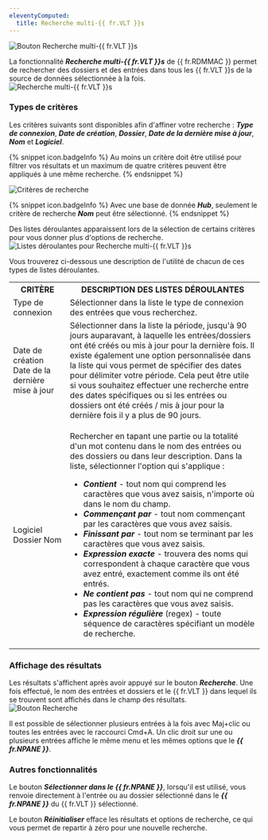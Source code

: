 ```yaml
---
eleventyComputed:
  title: Recherche multi-{{ fr.VLT }}s
---
```

![Bouton Recherche multi-{{ fr.VLT }}s](https://webdevolutions.azureedge.net/docs/fr/rdm/mac/RDMMac0020.png) 

La fonctionnalité ***Recherche multi-{{ fr.VLT }}s*** de {{ fr.RDMMAC }} permet de rechercher des dossiers et des entrées dans tous les {{ fr.VLT }}s de la source de données sélectionnée à la fois.  
![Recherche multi-{{ fr.VLT }}s](https://webdevolutions.azureedge.net/docs/fr/rdm/mac/RDMMac0021.png) 

### Types de critères 

Les critères suivants sont disponibles afin d'affiner votre recherche : ***Type de connexion***, ***Date de création***, ***Dossier***, ***Date de la dernière mise à jour***, ***Nom*** et ***Logiciel***. 

{% snippet icon.badgeInfo %} 
Au moins un critère doit être utilisé pour filtrer vos résultats et un maximum de quatre critères peuvent être appliqués à une même recherche. 
{% endsnippet %}
 
![Critères de recherche](https://webdevolutions.azureedge.net/docs/fr/rdm/mac/RDMMac0022.png) 

{% snippet icon.badgeInfo %} 
Avec une base de donnée ***Hub***, seulement le critère de recherche ***Nom*** peut être sélectionné. 
{% endsnippet %}
 
Des listes déroulantes apparaissent lors de la sélection de certains critères pour vous donner plus d'options de recherche.  
![Listes déroulantes pour Recherche multi-{{ fr.VLT }}s](https://webdevolutions.azureedge.net/docs/fr/rdm/mac/RDMMac0023.png) 

Vous trouverez ci-dessous une description de l'utilité de chacun de ces types de listes déroulantes. 

<table>
	<tr>
		<th>
CRITÈRE 
		</th>
		<th>
DESCRIPTION DES LISTES DÉROULANTES 
		</th>
	</tr>
	<tr>
		<td>
Type de connexion 
		</td>
		<td>
Sélectionner dans la liste le type de connexion des entrées que vous recherchez. 
		</td>
	</tr>
	<tr>
		<td>
Date de création 
Date de la dernière mise à jour 
		</td>
		<td>
Sélectionner dans la liste la période, jusqu'à 90 jours auparavant, à laquelle les entrées/dossiers ont été créés ou mis à jour pour la dernière fois. Il existe également une option personnalisée dans la liste qui vous permet de spécifier des dates pour délimiter votre période. Cela peut être utile si vous souhaitez effectuer une recherche entre des dates spécifiques ou si les entrées ou dossiers ont été créés / mis à jour pour la dernière fois il y a plus de 90 jours. 
		</td>
	</tr>
	<tr>
		<td>
Logiciel 
Dossier 
Nom 
		</td>
		<td>

Rechercher en tapant une partie ou la totalité d'un mot contenu dans le nom des entrées ou des dossiers ou dans leur description. Dans la liste, sélectionner l'option qui s'applique :  

* ***Contient*** - tout nom qui comprend les caractères que vous avez saisis, n'importe où dans le nom du champ. 
* ***Commençant par*** - tout nom commençant par les caractères que vous avez saisis. 
* ***Finissant par*** - tout nom se terminant par les caractères que vous avez saisis. 
* ***Expression exacte*** - trouvera des noms qui correspondent à chaque caractère que vous avez entré, exactement comme ils ont été entrés. 
* ***Ne contient pas*** - tout nom qui ne comprend pas les caractères que vous avez saisis. 
* ***Expression régulière*** (regex) - toute séquence de caractères spécifiant un modèle de recherche. 
		</td>
	</tr>
</table>

### Affichage des résultats 

Les résultats s'affichent après avoir appuyé sur le bouton ***Recherche***. Une fois effectué, le nom des entrées et dossiers et le {{ fr.VLT }} dans lequel ils se trouvent sont affichés dans le champ des résultats.  
![Bouton Recherche](https://webdevolutions.azureedge.net/docs/fr/rdm/mac/RDMMac0024.png) 

Il est possible de sélectionner plusieurs entrées à la fois avec Maj+clic ou toutes les entrées avec le raccourci Cmd+A. Un clic droit sur une ou plusieurs entrées affiche le même menu et les mêmes options que le ***{{ fr.NPANE }}***. 

### Autres fonctionnalités 

Le bouton ***Sélectionner dans le {{ fr.NPANE }}***, lorsqu'il est utilisé, vous renvoie directement à l'entrée ou au dossier sélectionné dans le ***{{ fr.NPANE }}*** du {{ fr.VLT }} sélectionné.  

Le bouton ***Réinitialiser*** efface les résultats et options de recherche, ce qui vous permet de repartir à zéro pour une nouvelle recherche. 
